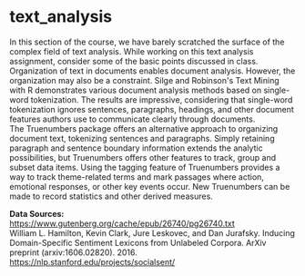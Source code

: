 # text_analysis  
In this section of the course, we have barely scratched the surface of the complex field of text analysis. While working on this text analysis assignment, consider some of the basic points discussed in class.  
Organization of text in documents enables document analysis. However, the organization may also be a constraint. Silge and Robinson's Text Mining with R demonstrates various document analysis methods based on single-word tokenization. The results are impressive, considering that single-word tokenization ignores sentences, paragraphs, headings, and other document features authors use to communicate clearly through documents.  
The Truenumbers package offers an alternative approach to organizing document text, tokenizing sentences and paragraphs. Simply retaining paragraph and sentence boundary information extends the analytic possibilities, but Truenumbers offers other features to track, group and subset data items. Using the tagging feature of Truenumbers provides a way to track theme-related terms and mark passages where action, emotional responses, or other key events occur. New Truenumbers can be made to record statistics and other derived measures.  

**Data Sources:**  
https://www.gutenberg.org/cache/epub/26740/pg26740.txt  
William L. Hamilton, Kevin Clark, Jure Leskovec, and Dan Jurafsky. Inducing Domain-Specific Sentiment Lexicons from Unlabeled Corpora. ArXiv preprint (arxiv:1606.02820). 2016. https://nlp.stanford.edu/projects/socialsent/
